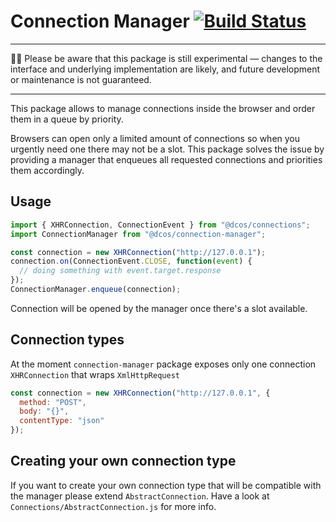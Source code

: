 # Connection Manager [![Build Status](https://travis-ci.org/dcos-labs/connection-manager.svg?branch=master)](https://travis-ci.org/dcos-labs/connection-manager)

---
👩‍🔬  Please be aware that this package is still experimental —
changes to the interface  and underlying implementation are likely,
and future development or maintenance is not guaranteed.

---

This package allows to manage connections inside the browser and order them in a queue by priority.

Browsers can open only a limited amount of connections so when you urgently need one there may not be a slot. This package solves the issue by providing a manager that enqueues all requested connections and priorities them accordingly.

## Usage

```javascript
import { XHRConnection, ConnectionEvent } from "@dcos/connections";
import ConnectionManager from "@dcos/connection-manager";

const connection = new XHRConnection("http://127.0.0.1");
connection.on(ConnectionEvent.CLOSE, function(event) {
  // doing something with event.target.response
});
ConnectionManager.enqueue(connection);
```

Connection will be opened by the manager once there's a slot available.

## Connection types

At the moment `connection-manager` package exposes only one connection `XHRConnection` that wraps `XmlHttpRequest`

```javascript
const connection = new XHRConnection("http://127.0.0.1", {
  method: "POST",
  body: "{}",
  contentType: "json"
});
```

## Creating your own connection type

If you want to create your own connection type that will be compatible with the manager please extend `AbstractConnection`.
Have a look at `Connections/AbstractConnection.js` for more info.

